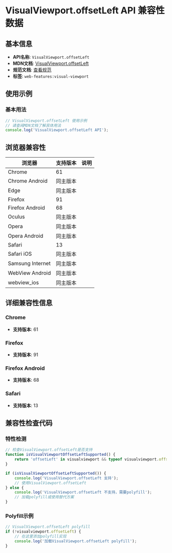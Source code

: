 # VisualViewport.offsetLeft API 兼容性数据

## 基本信息

- **API名称**: `VisualViewport.offsetLeft`
- **MDN文档**: [VisualViewport.offsetLeft](https://developer.mozilla.org/docs/Web/API/VisualViewport/offsetLeft)
- **规范文档**: [查看规范](https://drafts.csswg.org/cssom-view/#dom-visualviewport-offsetleft)
- **标签**: `web-features:visual-viewport`

## 使用示例

### 基本用法

```javascript
// VisualViewport.offsetLeft 使用示例
// 请查阅MDN文档了解具体用法
console.log('VisualViewport.offsetLeft API');
```

## 浏览器兼容性

| 浏览器 | 支持版本 | 说明 |
|--------|----------|------|
| Chrome | 61 |  |
| Chrome Android | 同主版本 |  |
| Edge | 同主版本 |  |
| Firefox | 91 |  |
| Firefox Android | 68 |  |
| Oculus | 同主版本 |  |
| Opera | 同主版本 |  |
| Opera Android | 同主版本 |  |
| Safari | 13 |  |
| Safari iOS | 同主版本 |  |
| Samsung Internet | 同主版本 |  |
| WebView Android | 同主版本 |  |
| webview_ios | 同主版本 |  |

## 详细兼容性信息

### Chrome

- **支持版本**: 61

### Firefox

- **支持版本**: 91

### Firefox Android

- **支持版本**: 68

### Safari

- **支持版本**: 13

## 兼容性检查代码

### 特性检测

```javascript
// 检查VisualViewport.offsetLeft是否支持
function isVisualViewportOffsetLeftSupported() {
    return 'offsetLeft' in visualviewport && typeof visualviewport.offsetLeft === 'function';
}

if (isVisualViewportOffsetLeftSupported()) {
    console.log('VisualViewport.offsetLeft 支持');
    // 使用VisualViewport.offsetLeft
} else {
    console.log('VisualViewport.offsetLeft 不支持，需要polyfill');
    // 加载polyfill或使用替代方案
}
```

### Polyfill示例

```javascript
// VisualViewport.offsetLeft polyfill
if (!visualviewport.offsetLeft) {
    // 在这里添加polyfill实现
    console.log('加载VisualViewport.offsetLeft polyfill');
}
```

